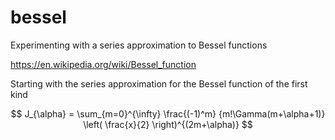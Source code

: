 # bessel
Experimenting with a series approximation to Bessel functions

https://en.wikipedia.org/wiki/Bessel_function

Starting with the series approximation for the Bessel function of the first kind


$$
J_{\alpha} = \sum_{m=0}^{\infty} \frac{(-1)^m} {m!\Gamma(m+\alpha+1)} \left( \frac{x}{2} \right)^{(2m+\alpha)}
$$

